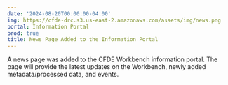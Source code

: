 ```yaml
---
date: '2024-08-20T00:00:00-04:00'
img: https://cfde-drc.s3.us-east-2.amazonaws.com/assets/img/news.png
portal: Information Portal
prod: true
title: News Page Added to the Information Portal
---
```

A news page was added to the CFDE Workbench information portal. The page will provide the latest updates on the Workbench, newly added metadata/processed data, and events.